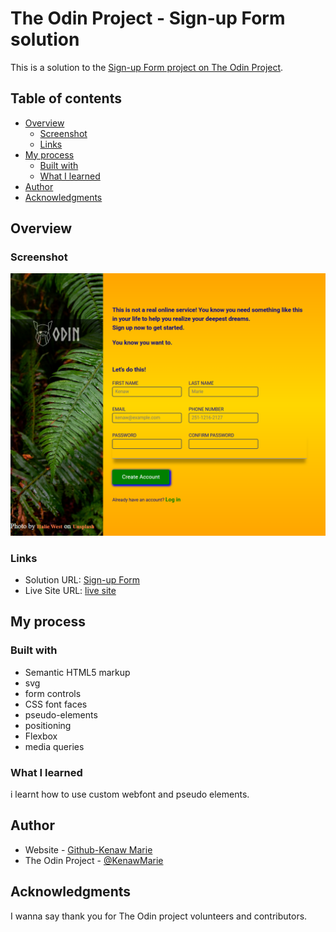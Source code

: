 # The Odin Project - Sign-up Form solution

This is a solution to the [Sign-up Form project on The Odin Project](https://www.theodinproject.com/lessons/node-path-intermediate-html-and-css-sign-up-form). 

## Table of contents

- [Overview](#overview) 
  - [Screenshot](#screenshot)
  - [Links](#links)
- [My process](#my-process)
  - [Built with](#built-with)
  - [What I learned](#what-i-learned)  
- [Author](#author)
- [Acknowledgments](#acknowledgments)
 

## Overview



### Screenshot

![](./images/Sign-up-Form.png)

 

### Links

- Solution URL: [Sign-up Form](https://github.com/KenawMarie/odin-Sign-up-Form)
- Live Site URL: [ live site ](https://kenawmarie.github.io/odin-Sign-up-Form/)

## My process

### Built with

- Semantic HTML5 markup
- svg
- form controls
- CSS font faces
- pseudo-elements
- positioning
- Flexbox 
- media queries

 

### What I learned

i learnt how to use custom webfont and pseudo elements.
 
 

## Author

- Website - [Github-Kenaw Marie](https://github.com/KenawMarie)
- The Odin Project - [@KenawMarie](https://www.theodinproject.com/dashboard) 
 

## Acknowledgments

 I wanna say thank you for The Odin project volunteers and contributors.